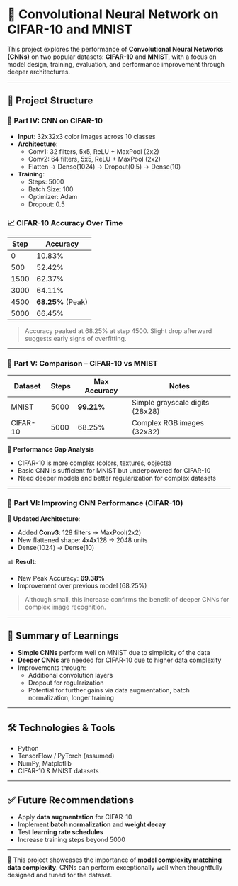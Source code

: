 # 🧠 Convolutional Neural Network on CIFAR-10 and MNIST

This project explores the performance of **Convolutional Neural Networks (CNNs)** on two popular datasets: **CIFAR-10** and **MNIST**, with a focus on model design, training, evaluation, and performance improvement through deeper architectures.

---

## 📁 Project Structure

### 🔹 Part IV: CNN on CIFAR-10
- **Input**: 32x32x3 color images across 10 classes
- **Architecture**:
  - Conv1: 32 filters, 5x5, ReLU + MaxPool (2x2)
  - Conv2: 64 filters, 5x5, ReLU + MaxPool (2x2)
  - Flatten → Dense(1024) → Dropout(0.5) → Dense(10)
- **Training**:
  - Steps: 5000
  - Batch Size: 100
  - Optimizer: Adam
  - Dropout: 0.5

### 📈 CIFAR-10 Accuracy Over Time
| Step | Accuracy |
|------|----------|
| 0    | 10.83%   |
| 500  | 52.42%   |
| 1500 | 62.37%   |
| 3000 | 64.11%   |
| 4500 | **68.25%** (Peak) |
| 5000 | 66.45%   |

> Accuracy peaked at 68.25% at step 4500. Slight drop afterward suggests early signs of overfitting.

---

### 🔹 Part V: Comparison – CIFAR-10 vs MNIST

| Dataset   | Steps | Max Accuracy | Notes |
|-----------|-------|--------------|-------|
| MNIST     | 5000  | **99.21%**   | Simple grayscale digits (28x28) |
| CIFAR-10  | 5000  | 68.25%       | Complex RGB images (32x32)      |

🧾 **Performance Gap Analysis**
- CIFAR-10 is more complex (colors, textures, objects)
- Basic CNN is sufficient for MNIST but underpowered for CIFAR-10
- Need deeper models and better regularization for complex datasets

---

### 🔹 Part VI: Improving CNN Performance (CIFAR-10)

📐 **Updated Architecture**:
- Added **Conv3**: 128 filters → MaxPool(2x2)
- New flattened shape: 4x4x128 → 2048 units
- Dense(1024) → Dense(10)

📊 **Result**:
- New Peak Accuracy: **69.38%**
- Improvement over previous model (68.25%)

> Although small, this increase confirms the benefit of deeper CNNs for complex image recognition.

---

## 🚀 Summary of Learnings

- **Simple CNNs** perform well on MNIST due to simplicity of the data
- **Deeper CNNs** are needed for CIFAR-10 due to higher data complexity
- Improvements through:
  - Additional convolution layers
  - Dropout for regularization
  - Potential for further gains via data augmentation, batch normalization, longer training

---

## 🛠️ Technologies & Tools
- Python
- TensorFlow / PyTorch (assumed)
- NumPy, Matplotlib
- CIFAR-10 & MNIST datasets

---

## ✅ Future Recommendations
- Apply **data augmentation** for CIFAR-10
- Implement **batch normalization** and **weight decay**
- Test **learning rate schedules**
- Increase training steps beyond 5000

---

📌 This project showcases the importance of **model complexity matching data complexity**. CNNs can perform exceptionally well when thoughtfully designed and tuned for the dataset.

